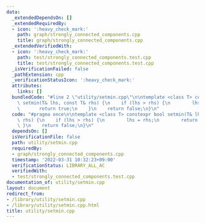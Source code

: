```yaml
---
data:
  _extendedDependsOn: []
  _extendedRequiredBy:
  - icon: ':heavy_check_mark:'
    path: graph/strongly_connected_components.cpp
    title: graph/strongly_connected_components.cpp
  _extendedVerifiedWith:
  - icon: ':heavy_check_mark:'
    path: test/strongly_connected_components.test.cpp
    title: test/strongly_connected_components.test.cpp
  _isVerificationFailed: false
  _pathExtension: cpp
  _verificationStatusIcon: ':heavy_check_mark:'
  attributes:
    links: []
  bundledCode: "#line 2 \"utility/setmin.cpp\"\n\ntemplate <class T> constexpr bool\
    \ setmin(T& lhs, const T& rhs) {\n    if (lhs > rhs) {\n        lhs = rhs;\n \
    \       return true;\n    }\n    return false;\n}\n"
  code: "#pragma once\n\ntemplate <class T> constexpr bool setmin(T& lhs, const T&\
    \ rhs) {\n    if (lhs > rhs) {\n        lhs = rhs;\n        return true;\n   \
    \ }\n    return false;\n}\n"
  dependsOn: []
  isVerificationFile: false
  path: utility/setmin.cpp
  requiredBy:
  - graph/strongly_connected_components.cpp
  timestamp: '2022-03-31 10:32:23+09:00'
  verificationStatus: LIBRARY_ALL_AC
  verifiedWith:
  - test/strongly_connected_components.test.cpp
documentation_of: utility/setmin.cpp
layout: document
redirect_from:
- /library/utility/setmin.cpp
- /library/utility/setmin.cpp.html
title: utility/setmin.cpp
---
```

